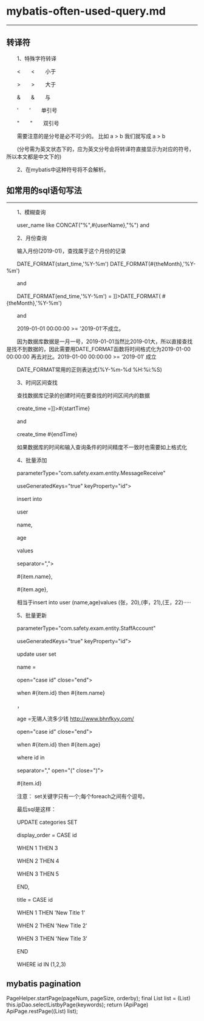 # mybatis-often-used-query.md
---

## 转译符

　　1、特殊字符转译

　　<　　<　　小于

　　>　　>　　大于

　　&　　&　　与

　　'　　’　　单引号

　　"　　"　　双引号

　　需要注意的是分号是必不可少的。 比如 a > b 我们就写成 a > b

　　(分号需为英文状态下的，应为英文分号会将转译符直接显示为对应的符号，所以本文都是中文下的)

　　2、在mybatis中这种符号将不会解析。
   

## 如常用的sql语句写法

---

　　1、模糊查询

　　user_name like CONCAT("%",#{userName},"%") and

　　2、月份查询

　　输入月份(2019-01)，查找属于这个月份的记录

　　DATE_FORMAT(start_time,'%Y-%m') DATE_FORMAT(#{theMonth},'%Y-%m')

　　and

　　DATE_FORMAT(end_time,'%Y-%m') = ]]>DATE_FORMAT( #{theMonth},'%Y-%m')

　　and

　　2019-01-01 00:00:00 >= '2019-01’不成立。

　　因为数据库数据是一月一号，2019-01-01当然比2019-01大，所以直接查找是找不到数据的，因此需要用DATE_FORMAT函数将时间格式化为2019-01-00 00:00:00 	再去对比。2019-01-00 00:00:00 >= ‘2019-01’ 成立

　　DATE_FORMAT常用的正则表达式(%Y-%m-%d %H:%i:%S)

　　3、时间区间查找

　　查找数据库记录的创建时间在要查找的时间区间内的数据

　　create_time =]]>#{startTime}

　　and

　　create_time #{endTime}

　　如果数据库的时间和输入查询条件的时间精度不一致时也需要如上格式化

　　4、批量添加

　　parameterType="com.safety.exam.entity.MessageReceive"

　　useGeneratedKeys="true" keyProperty="id">

　　insert into

　　user

　　name,

　　age

　　values

　　separator=",">

　　#{item.name},

　　#{item.age},

　　相当于insert into user (name,age)values (张，20),(李，21),(王，22)·····

　　5、批量更新

　　parameterType="com.safety.exam.entity.StaffAccount"

　　useGeneratedKeys="true" keyProperty="id">

　　update user set

　　name =

　　open="case id" close="end">

　　when #{item.id} then #{item.name}

　　，

　　age =无锡人流多少钱 http://www.bhnfkyy.com/

　　open="case id" close="end">

　　when #{item.id} then #{item.age}

　　where id in

　　separator="," open="(" close=")">

　　#{item.id}

　　注意： set关键字只有一个;每个foreach之间有个逗号。

　　最后sql是这样：

　　UPDATE categories SET

　　display_order = CASE id

　　WHEN 1 THEN 3

　　WHEN 2 THEN 4

　　WHEN 3 THEN 5

　　END,

　　title = CASE id

　　WHEN 1 THEN 'New Title 1'

　　WHEN 2 THEN 'New Title 2'

　　WHEN 3 THEN 'New Title 3'

　　END

　　WHERE id IN (1,2,3)

## mybatis pagination

PageHelper.startPage(pageNum, pageSize, orderby);
final List<Ip> list = (List<Ip>) this.ipDao.selectListbyPage(keywords);
return (ApiPage<Ip>) ApiPage.restPage((List) list);